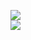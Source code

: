 [![](https://img.shields.io/badge/Made%20With-Github%20Spray-lightgrey.svg?style=for-the-badge&logo=github)](https://github.com/Annihil/github-spray#11135)  
[![](https://i.imgur.com/2DrTn0Z.gif)](https://github.com/Annihil/github-spray)